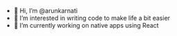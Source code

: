 - 👋 Hi, I’m @arunkarnati
- 👀 I’m interested in writing code to make life a bit easier
- 🌱 I’m currently working on native apps using React

<!---
arunkarnati/arunkarnati is a ✨ special ✨ repository because its `README.md` (this file) appears on your GitHub profile.
You can click the Preview link to take a look at your changes.
--->
